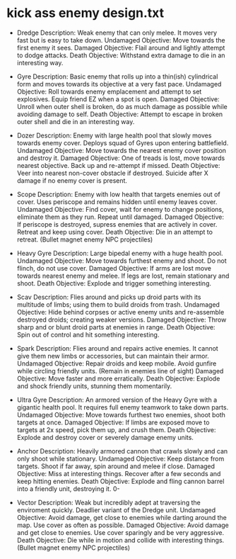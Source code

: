 
# kick ass enemy design.txt
- Dredge
Description: Weak enemy that can only melee. It moves very fast but is easy to take down.
Undamaged Objective: Move towards the first enemy it sees. 
Damaged Objective: Flail around and lightly attempt to dodge attacks.
Death Objective: Withstand extra damage to die in an interesting way.

- Gyre 
Description: Basic enemy that rolls up into a thin(ish) cylindrical form and moves towards its objective at a very fast pace.
Undamaged Objective: Roll towards enemy emplacement and attempt to set explosives. Equip friend EZ when a spot is open.
Damaged Objective: Unroll when outer shell is broken, do as much damage as possible while avoiding damage to self.
Death Objective: Attempt to escape in broken outer shell and die in an interesting way.

- Dozer
Description: Enemy with large health pool that slowly moves towards enemy cover. Deploys squad of Gyres upon entering battlefield. 
Undamaged Objective: Move towards the nearest enemy cover position and destroy it. 
Damaged Objective: One of treads is lost, move towards nearest objective. Back up and re-attempt if missed.
Death Objective: Veer into nearest non-cover obstacle if destroyed. Suicide after X damage if no enemy cover is present. 

- Scope
Description: Enemy with low health that targets enemies out of cover. Uses periscope and remains hidden until enemy leaves cover.
Undamaged Objective: Find cover, wait for enemy to change positions, eliminate them as they run. Repeat until damaged.
Damaged Objective: If periscope is destroyed, supress enemies that are actively in cover. Retreat and keep using cover.
Death Objective: Die in an attempt to retreat. (Bullet magnet enemy NPC projectiles)

- Heavy Gyre 
Description: Large bipedal enemy with a huge health pool. 
Undamaged Objective: Move towards furthest enemy and shoot. Do not flinch, do not use cover. 
Damaged Objective: If arms are lost move towards nearest enemy and melee. If legs are lost, remain stationary and shoot. 
Death Objective: Explode and trigger something interesting. 

- Scav
Description: Flies around and picks up droid parts with its multitude of limbs; using them to build droids from trash.
Undamaged Objective: Hide behind corpses or active enemy units and re-assemble destroyed droids; creating weaker versions.
Damaged Objective: Throw sharp and or blunt droid parts at enemies in range. 
Death Objective: Spin out of control and hit something interesting.

- Spark
Description: Flies around and repairs active enemies. It cannot give them new limbs or accessories, but can maintain their armor.
Undamaged Objective: Repair droids and keep mobile. Avoid gunfire while circling friendly units. (Remain in enemies line of sight)
Damaged Objective: Move faster and more erratically.
Death Objective: Explode and shock friendly units, stunning them momentarily. 

- Ultra Gyre
Description: An armored version of the Heavy Gyre with a gigantic health pool. It requires full enemy teamwork to take down parts.
Undamaged Objective: Move towards furthest two enemies, shoot both targets at once. 
Damaged Objective: If limbs are exposed move to targets at 2x speed, pick them up, and crush them. 
Death Objective: Explode and destroy cover or severely damage enemy units. 

- Anchor 
Description: Heavily armored cannon that crawls slowly and can only shoot while stationary. 
Undamaged Objective: Keep distance from targets. Shoot if far away, spin around and melee if close.
Damaged Objective: Miss at interesting things. Recover after a few seconds and keep hitting enemies.
Death Objective: Explode and fling cannon barrel into a friendly unit, destroying it. 0-

- Vector 
Description: Weak but incredibly adept at traversing the enviroment quickly. Deadlier variant of the Dredge unit.
Undamaged Objective: Avoid damage, get close to enemies while darting around the map. Use cover as often as possible.
Damaged Objective: Avoid damage and get close to enemies. Use cover sparingly and be very aggressive. 
Death Objective: Die while in motion and collide with interesting things. (Bullet magnet enemy NPC projectiles)
